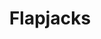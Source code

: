 ---
title: Flapjacks
category: Treats
ingredients:
- name: peanut butter
  amount: 250 g
- name: oats
  amount: 180 g
- name: rice syrup
  amount: 120 g
- name: sunflower seeds
  amount: some
- name: chia seeds
  amount: some
- name: dates
  amount: some
- name: raisins
  amount: some
cookware:
- name: mixing bowl
- name: baking tray
- name: baking paper
steps:
- description: Preheat the oven to 180C then grab a mixing bowl and add in the oats
    and peanut butter. Mix until they're combined.
- description: Then add the rice syrup and fix further. This is the basis for your
    flapjacks.
- description: Now add your toppings. I like raisins, sunflower seeds, chia seeds
    and dates.
- description: Line a baking tray with baking paper and spread the mixture across
    it so it's just under 1cm thick. And put it in the oven for 10 minutes, or until
    slightly golden.
- description: Leave to cool and then slice into 16 even portions.
---